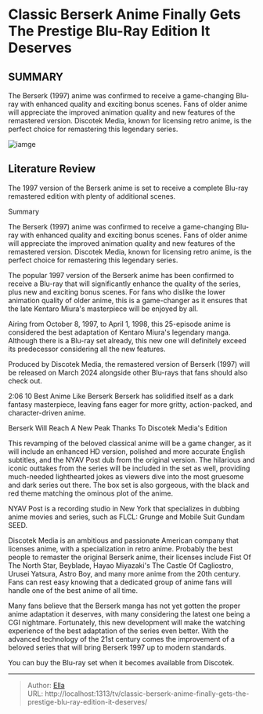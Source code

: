 # Classic Berserk Anime Finally Gets The Prestige Blu-Ray Edition It Deserves


## SUMMARY 



  The Berserk (1997) anime was confirmed to receive a game-changing Blu-ray with enhanced quality and exciting bonus scenes.   Fans of older anime will appreciate the improved animation quality and new features of the remastered version.   Discotek Media, known for licensing retro anime, is the perfect choice for remastering this legendary series.  

![iamge]()

## Literature Review
The 1997 version of the Berserk anime is set to receive a complete Blu-ray remastered edition with plenty of additional scenes.


Summary

  The Berserk (1997) anime was confirmed to receive a game-changing Blu-ray with enhanced quality and exciting bonus scenes.   Fans of older anime will appreciate the improved animation quality and new features of the remastered version.   Discotek Media, known for licensing retro anime, is the perfect choice for remastering this legendary series.  





The popular 1997 version of the Berserk anime has been confirmed to receive a Blu-ray that will significantly enhance the quality of the series, plus new and exciting bonus scenes. For fans who dislike the lower animation quality of older anime, this is a game-changer as it ensures that the late Kentaro Miura&#39;s masterpiece will be enjoyed by all.




Airing from October 8, 1997, to April 1, 1998, this 25-episode anime is considered the best adaptation of Kentaro Miura&#39;s legendary manga. Although there is a Blu-ray set already, this new one will definitely exceed its predecessor considering all the new features.


 

Produced by Discotek Media, the remastered version of Berserk (1997) will be released on March 2024 alongside other Blu-rays that fans should also check out.

  2:06                       10 Best Anime Like Berserk   Berserk has solidified itself as a dark fantasy masterpiece, leaving fans eager for more gritty, action-packed, and character-driven anime.    


 Berserk Will Reach A New Peak Thanks To Discotek Media&#39;s Edition 

 




This revamping of the beloved classical anime will be a game changer, as it will include an enhanced HD version, polished and more accurate English subtitles, and the NYAV Post dub from the original version. The hilarious and iconic outtakes from the series will be included in the set as well, providing much-needed lighthearted jokes as viewers dive into the most gruesome and dark series out there. The box set is also gorgeous, with the black and red theme matching the ominous plot of the anime.



NYAV Post is a recording studio in New York that specializes in dubbing anime movies and series, such as FLCL: Grunge and Mobile Suit Gundam SEED.




Discotek Media is an ambitious and passionate American company that licenses anime, with a specialization in retro anime. Probably the best people to remaster the original Berserk anime, their licenses include Fist Of The North Star, Beyblade, Hayao Miyazaki&#39;s The Castle Of Cagliostro, Urusei Yatsura, Astro Boy, and many more anime from the 20th century. Fans can rest easy knowing that a dedicated group of anime fans will handle one of the best anime of all time.




         

Many fans believe that the Berserk manga has not yet gotten the proper anime adaptation it deserves, with many considering the latest one being a CGI nightmare. Fortunately, this new development will make the watching experience of the best adaptation of the series even better. With the advanced technology of the 21st century comes the improvement of a beloved series that will bring Berserk 1997 up to modern standards.

You can buy the Blu-ray set when it becomes available from Discotek.



---

> Author: [Ella](https://instagram.hk.cn/)  
> URL: http://localhost:1313/tv/classic-berserk-anime-finally-gets-the-prestige-blu-ray-edition-it-deserves/  

